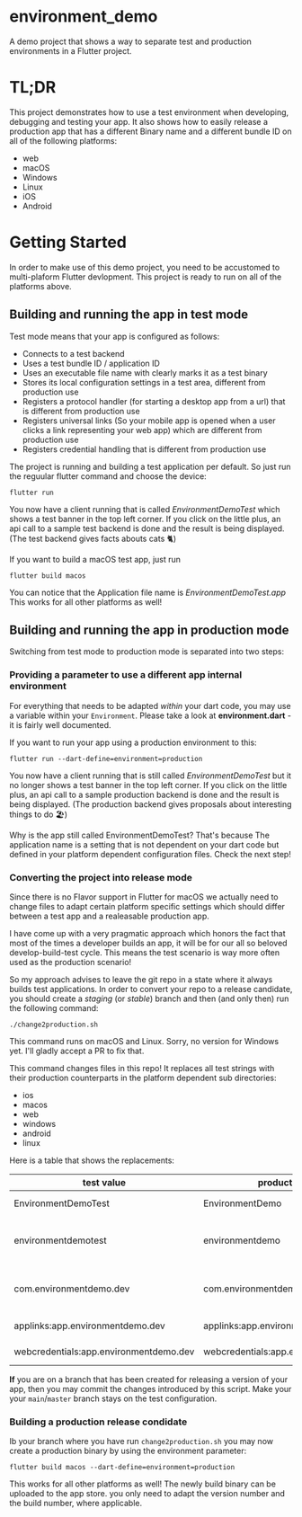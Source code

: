 # environment_demo

A demo project that shows a way to separate test and production environments in a Flutter project.

# TL;DR

This project demonstrates how to use a test environment when developing, debugging and testing your app. It also shows how to easily release a production app that has a different Binary name and a different bundle ID on all of the following platforms:

- web
- macOS
- Windows
- Linux
- iOS
- Android

# Getting Started

In order to make use of this demo project, you need to be accustomed to multi-plaform Flutter devlopment. This project is ready to run on all of the platforms above.

## Building and running the app in test mode

Test mode means that your app is configured as follows:

- Connects to a test backend
- Uses a test bundle ID / application ID
- Uses an executable file name with clearly marks it as a test binary
- Stores its local configuration settings in a test area, different from production use
- Registers a protocol handler (for starting a desktop app from a url) that is different from production use
- Registers universal links (So your mobile app is opened when a user clicks a link representing your web app) which are different from production use
- Registers credential handling that is different from production use

The project is running and building a  test application per default. So just run the reguular flutter command and choose the device:

`flutter run`

You now have a client running that is called _EnvironmentDemoTest_ which shows a test banner in the top left corner.
If you click on the little plus, an api call to a sample test backend is done and the result is being displayed.
(The test backend gives facts abouts cats 🐈)

If you want to build a macOS test app, just run

`flutter build macos`

You can notice that the Application file name is _EnvironmentDemoTest.app_
This works for all other platforms as well!

## Building and running the app in production mode

Switching from test mode to production mode is separated into two steps:

### Providing a parameter to use a different app internal environment

For everything that needs to be adapted _within_ your dart code, you may use a variable within your `Environment`.
Please take a look at **environment.dart** - it is fairly well documented.

If you want to run your app using a production environment to this:

`flutter run --dart-define=environment=production`

You now have a client running that is still called _EnvironmentDemoTest_ but it no longer shows a test banner in the top left corner.
If you click on the little plus, an api call to a sample production backend is done and the result is being displayed.
(The production backend gives proposals about interesting things to do 🏖️)

Why is the app still called EnvironmentDemoTest? That's because The application name is a setting that is not dependent on your dart code but defined in your platform dependent configuration files. Check the next step!

### Converting the project into release mode

Since there is no Flavor support in Flutter for macOS we actually need to change files to adapt certain platform specific settings which should differ between a test app and a realeasable production app.

I have come up with a very pragmatic approach which honors the fact that most of the times a developer builds an app, it will be for our all so beloved develop-build-test cycle. This means the test scenario is way more often used as the production scenario!

So my approach advises to leave the git repo in a state where it always builds test applications. In order to convert your repo to a release candidate, you should create a _staging_ (or _stable_) branch and then (and only then) run the following command:

`./change2production.sh`

This command runs on macOS and Linux. Sorry, no version for Windows yet. I'll gladly accept a PR to fix that.

This command changes files in this repo! It replaces all test strings with their production counterparts in the platform dependent sub directories:

- ios
- macos
- web
- windows
- android
- linux

Here is a table that shows the replacements:

| test value | production value | explanation |
| ------ | ------ | ------ |
| EnvironmentDemoTest | EnvironmentDemo | Executable name |
| environmentdemotest | environmentdemo | protocol scheme to call app from browser |
| com.environmentdemo.dev | com.environmentdemo.app | bundle id (macOS/iOS) app id (Android) |
| applinks:app.environmentdemo.dev | applinks:app.environmentdemo.com | universal links |
| webcredentials:app.environmentdemo.dev | webcredentials:app.environmentdemo.com | web credentials |

**If** you are on a branch that has been created for releasing a version of your app, then you may commit the changes introduced by this script. Make your your `main`/`master` branch stays on the test configuration.

### Building a production release condidate

Ib your branch where you have run `change2production.sh` you may now create a production binary by using the environment parameter:

`flutter build macos --dart-define=environment=production`

This works for all other platforms as well! The newly build binary can be uploaded to the app store. you only need to adapt the version number and the build number, where applicable.
